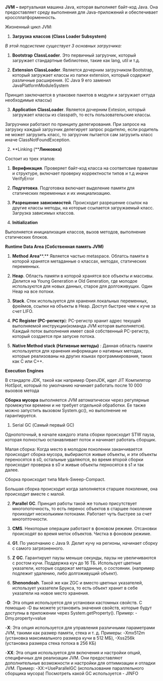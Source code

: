 **JVM** **–** виртуальная машина Java, которая выполняет байт-код Java. Она предоставляет среду выполнения для Java-приложений и обеспечивает кроссплатформенность.

Жизненный цикл JVM:

1. **Загрузка** **классов** **(Class Loader Subsystem)**

*В этой подсистеме существует 3 основных загрузчика:*

1. **Bootstrap** **ClassLoader**. Это первичный загрузчик, который загружает стандартные библиотеки, такие как lang, util и т.д.
    
2. **Extension** **ClassLoader**. Является дочерним загрузчиком Bootstrap, который загружает классы из папки extension, который содержит различные расширения. (С Java 9 его заменил JavaPlatformModuleSystem
    

Принцип заключается в упаковке пакетов в модули и загружает оттуда необходимые классы)

3. **Application** **ClassLoader**. Является дочерним Extesion, который загружает классы из classpath, то есть пользовательские классы.
    

Загрузчики работают по принципу делегирования. При запросе на загрузку каждый загрузчик делегирует запрос родителю, если родитель не может загрузить класс, то загрузчик пытается сам загрузить класс иначе ClassNotFoundException.

2. **Linking (****Линковка)**
    

Состоит из трех этапов:

1. **Верификация**. Проверяет байт-код класса на соответсвие правилам и структуре, включает проверку корректности типов и т.д иначн VerifyError
    
2. **Подготовка**. Подготовка включает выделение памяти для статических переменных и их инициализацию.
    
3. **Разрешение зависимостей**. Происходит разрешение ссылок на другие классы методы, на которые ссылается загружаемый класс. Загрузка зависимых классов.
  

3. **Initialization**
    

Выполняется инициализация классов, вызов методов, выполнение статических блоков.

**Runtime Data Area (Собственная память JVM)**

1. **Method** **Area****.** Является частью metaspace. Облатсь памяти в которой хранятся метаданные о классах, методах, статических переменных.
    
2. **Heap**. Область памяти в которой хранятся все объекты и массивы. Делится на Young Generation и Old Generation, где молодое используются для новых данных, старое для долгоживущих. Один Heap на все потоки.
    
3. **Stack**. Стек используется для хранения локальных переменных, фреймов, ссылки на объекты в Heap. Доступ быстрее чем к куче за счет LIFO.
    
4. **PC Register (PC-регистр**): PC-регистр хранит адрес текущей выполняемой инструкции(команда JVM которая выполняется). Каждый поток выполнения имеет свой собственный PC-регистр, который создается при запуске потока.
    
5. **Native Method stack (Нативные методы)** : Данная область памяти используется для хранения информации о нативных методах, которые реализованы на других языках программирования, таких как C или C++.
    

**Execution** **Engines**

В стандарте JDK, такой как например OpenJDK, идет JIT Компилятор HotSpot, который по умолчанию начинает работать после 10 000 вызовов метода




**Сборка мусора** выполняется JVM автоматически через регулярные промежутки времени и не требует отдельной обработки. Ее также можно запустить вызовом System.gc(), но выполнение не гарантируется.

1. Serial GC (Самый первый GC)
    

Однопоточный, в начале каждого этапа сборки происходит STW пауза, которая полностью останавливает поток и начинает работать сборщик.

Малая сборка: Когда место в молодом поколении заканчивается происходит сборка мусора, выбираются живые объекты, и эти объекты переносятся в s0, остальные удаляются, во время второй сборки происходит проверка в s0 и живые объекты перносятся в s1 и так далее.

Сборка происходит типа Mark-Sweep-Compact.

Большая сборка происходит когда заполняется старшее поколение, она происходит вместе с малой.

2. **Parallel** **GC**. Принцип работы такой же только присутствует многопоточность, то есть перенос объектов в старшее поколение проиходит несколькими потоками. Работает чуть быстрее за счет многопточности.
    
3. **CMS**. Некоторые операции работают в фоновом режиме. Отсановки происходят во время меток объектов. Чистка в фоновом режиме.
    
4. **G1**. По умолчанию с Java 9. Делит кучу на регионы, начинает сборку с самого загрязненного.
    
5. **Z** **GC**. Гарантирует паузы меньше секунды, паузы не увеличиваются с ростом кучи. Поддержка куч до 16 ТБ. Использует цветные указатели, которые содержат метаданные, о состоянии. (например подлежит удалению, либо долгоживущий объект).
    
6. **Shenondoah**. Такой же как ZGC и вместо цветных указателей, использует указатели Брукса, то есть объект хранит в себе указатели на новое место хранения.
    

-**D**: Эта опция используется для установки кастомных свойств. С помощью -D вы можете установить значения свойств, которые будут доступны в приложении через System.getProperty(). Пример: -Dmy.property=value

-**X**: Эта опция используется для управления различными параметрами JVM, такими как размер памяти, стека и т. д. Примеры: -Xmx512m (установка максимального размера кучи в 512 МБ), -Xss256k (установка размера стека потока в 256 КБ)

-**XX**: Эта опция используется для включения и настройки опций, специфичных для реализации JVM. Они предоставляют дополнительные возможности и настройки для оптимизации и отладки JVM. Пример: -XX:+UseParallelGC (использование параллельного сборщика мусора) Посмотреть какой GC используется - JINFO
